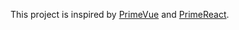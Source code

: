 This project is inspired by [PrimeVue](https://www.primefaces.org/primevue) and [PrimeReact](https://www.primefaces.org/primereact).
